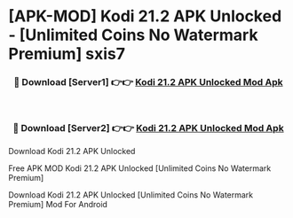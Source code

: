 # [APK-MOD] Kodi 21.2 APK Unlocked - [Unlimited Coins No Watermark Premium] sxis7



<div align="center">
<h3>🔴 Download [Server1] 👉👉 <a href="https://momento.my/?title=Kodi_21.2_APK_Unlocked">Kodi 21.2 APK Unlocked Mod Apk</a></h3><br>

<h3>🔴 Download [Server2] 👉👉 <a href="https://momento.my/?title=Kodi_21.2_APK_Unlocked">Kodi 21.2 APK Unlocked Mod Apk</a></h3>
</div>



Download Kodi 21.2 APK Unlocked 

Free APK MOD Kodi 21.2 APK Unlocked [Unlimited Coins No Watermark Premium]

Download Kodi 21.2 APK Unlocked [Unlimited Coins No Watermark Premium] Mod For Android
